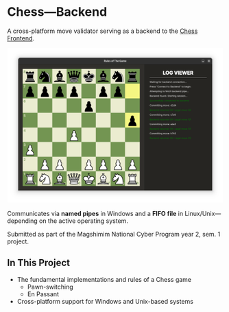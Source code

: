 # Chess—Backend

A cross-platform move validator serving as a backend to the [Chess Frontend](https://github.com/StavWasPlayZ/chess-frontend).

![Banner](./public/assets/banner.png)

Communicates via **named pipes** in Windows and a **FIFO file** in Linux/Unix—depending on the active operating system.

Submitted as part of the Magshimim National Cyber Program year 2, sem. 1 project.


## In This Project

- The fundamental implementations and rules of a Chess game
  - Pawn-switching
  - En Passant
- Cross-platform support for Windows and Unix-based systems
